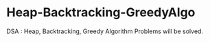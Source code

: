 # Heap-Backtracking-GreedyAlgo

DSA : Heap, Backtracking, Greedy Algorithm Problems will be solved.
